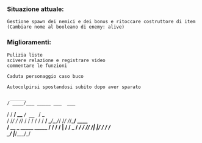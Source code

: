 ### Situazione attuale:
    Gestione spawn dei nemici e dei bonus e ritoccare costruttore di item
    (Cambiare nome al booleano di enemy: alive) 
    
    


### Miglioramenti:
    Pulizia liste
    scivere relazione e registrare video
    commentare le funzioni
    
    Caduta personaggio caso buco 

    Autocolpirsi spostandosi subito dopo aver sparato

     ______                   
    / ____/___ _____ ___  ___ 
   / / __/ __ `/ __ `__ \/ _ \
  / /_/ / /_/ / / / / / /  __/
  \____/\__,_/_/ /_/ /_/\___/ 
     ____                 
    / __ \_   _____  _____
   / / / / | / / _ \/ ___/
  / /_/ /| |/ /  __/ /    
  \____/ |___/\___/_/                                                   
